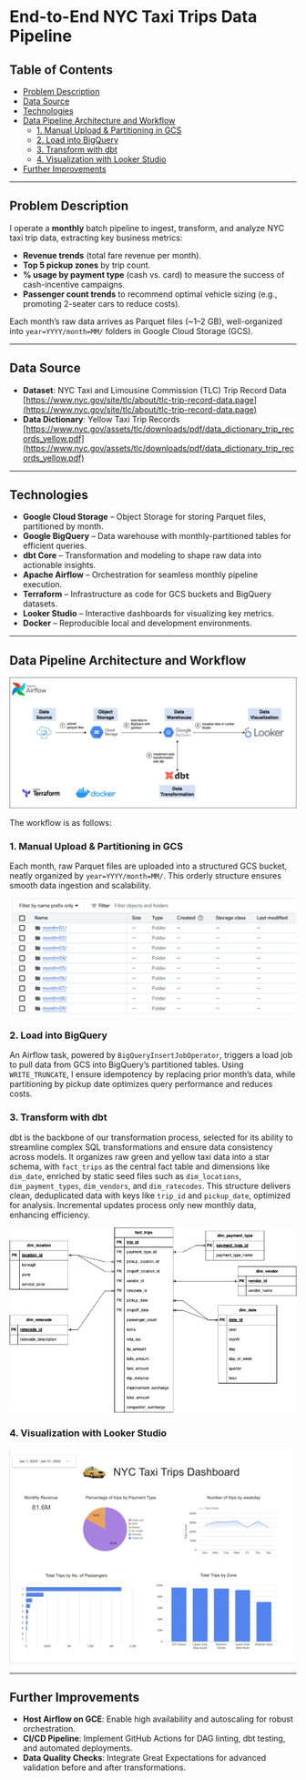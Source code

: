 # End-to-End NYC Taxi Trips Data Pipeline

## Table of Contents

- [Problem Description](#problem-description)
- [Data Source](#data-source)
- [Technologies](#technologies)
- [Data Pipeline Architecture and Workflow](#data-pipeline-architecture-and-workflow)
  - [1. Manual Upload & Partitioning in GCS](#1-manual-upload--partitioning-in-gcs)
  - [2. Load into BigQuery](#2-load-into-bigquery)
  - [3. Transform with dbt](#3-transform-with-dbt)
  - [4. Visualization with Looker Studio](#4-visualization-with-looker-studio)
- [Further Improvements](#further-improvements)

---

## Problem Description

I operate a **monthly** batch pipeline to ingest, transform, and analyze NYC taxi trip data, extracting key business metrics:

- **Revenue trends** (total fare revenue per month).  
- **Top 5 pickup zones** by trip count.  
- **% usage by payment type** (cash vs. card) to measure the success of cash-incentive campaigns.  
- **Passenger count trends** to recommend optimal vehicle sizing (e.g., promoting 2-seater cars to reduce costs).  

Each month’s raw data arrives as Parquet files (~1–2 GB), well-organized into `year=YYYY/month=MM/` folders in Google Cloud Storage (GCS).

---

## Data Source

- **Dataset**: NYC Taxi and Limousine Commission (TLC) Trip Record Data  
  [https://www.nyc.gov/site/tlc/about/tlc-trip-record-data.page](https://www.nyc.gov/site/tlc/about/tlc-trip-record-data.page)  
- **Data Dictionary**: Yellow Taxi Trip Records  
  [https://www.nyc.gov/assets/tlc/downloads/pdf/data_dictionary_trip_records_yellow.pdf](https://www.nyc.gov/assets/tlc/downloads/pdf/data_dictionary_trip_records_yellow.pdf)  


---

## Technologies

- **Google Cloud Storage** – Object Storage for storing Parquet files, partitioned by month.  
- **Google BigQuery** – Data warehouse with monthly-partitioned tables for efficient queries.  
- **dbt Core** – Transformation and modeling to shape raw data into actionable insights.  
- **Apache Airflow** – Orchestration for seamless monthly pipeline execution.  
- **Terraform** – Infrastructure as code for GCS buckets and BigQuery datasets.  
- **Looker Studio** – Interactive dashboards for visualizing key metrics.  
- **Docker** – Reproducible local and development environments.

---

## Data Pipeline Architecture and Workflow

![GCS Partitioning](assets/data_pipeline.png)

The workflow is as follows:

### 1. Manual Upload & Partitioning in GCS

Each month, raw Parquet files are uploaded into a structured GCS bucket, neatly organized by `year=YYYY/month=MM/`. This orderly structure ensures smooth data ingestion and scalability.  

![GCS Partitioning](assets/gcs_partitioning.png)

### 2. Load into BigQuery

An Airflow task, powered by `BigQueryInsertJobOperator`, triggers a load job to pull data from GCS into BigQuery’s partitioned tables. Using `WRITE_TRUNCATE`, I ensure idempotency by replacing prior month’s data, while partitioning by pickup date optimizes query performance and reduces costs.  


### 3. Transform with dbt

dbt is the backbone of our transformation process, selected for its ability to streamline complex SQL transformations and ensure data consistency across models. It organizes raw green and yellow taxi data into a star schema, with `fact_trips` as the central fact table and dimensions like `dim_date`, enriched by static seed files such as `dim_locations`, `dim_payment_types`, `dim_vendors`, and `dim_ratecodes`. This structure delivers clean, deduplicated data with keys like `trip_id` and `pickup_date`, optimized for analysis. Incremental updates process only new monthly data, enhancing efficiency.  

![Data Model](assets/data_model.png)

### 4. Visualization with Looker Studio


![Looker Studio Dashboard](assets/looker_dashboard.png)

---

## Further Improvements

- **Host Airflow on GCE**: Enable high availability and autoscaling for robust orchestration.  
- **CI/CD Pipeline**: Implement GitHub Actions for DAG linting, dbt testing, and automated deployments.  
- **Data Quality Checks**: Integrate Great Expectations for advanced validation before and after transformations.

